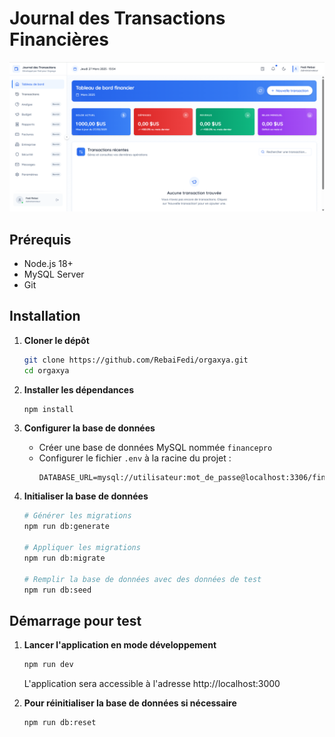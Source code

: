# Journal des Transactions Financières
![Capture d'écran](src/capture.png)
## Prérequis

- Node.js 18+
- MySQL Server
- Git

## Installation

1. **Cloner le dépôt**
   ```bash
   git clone https://github.com/RebaiFedi/orgaxya.git
   cd orgaxya
   ```

2. **Installer les dépendances**
   ```bash
   npm install
   ```

3. **Configurer la base de données**
   - Créer une base de données MySQL nommée `financepro`
   - Configurer le fichier `.env` à la racine du projet :
     ```
     DATABASE_URL=mysql://utilisateur:mot_de_passe@localhost:3306/financepro
     ```

4. **Initialiser la base de données**
   ```bash
   # Générer les migrations
   npm run db:generate
   
   # Appliquer les migrations
   npm run db:migrate
   
   # Remplir la base de données avec des données de test
   npm run db:seed
   ```

## Démarrage pour test

1. **Lancer l'application en mode développement**
   ```bash
   npm run dev
   ```
   L'application sera accessible à l'adresse http://localhost:3000

2. **Pour réinitialiser la base de données si nécessaire**
   ```bash
   npm run db:reset
   ``` 
